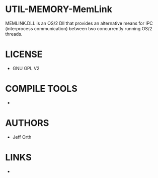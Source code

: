 UTIL-MEMORY-MemLink
===================

MEMLINK.DLL is an OS/2 Dll that provides an alternative means for IPC  (interprocess communication) between two concurrently running OS/2 threads.


LICENSE
===============
* GNU GPL V2

COMPILE TOOLS
===============
* 

AUTHORS
===============
* Jeff Orth

LINKS
===============
* 
